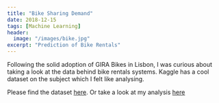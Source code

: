 ```yaml
---
title: "Bike Sharing Demand"
date: 2018-12-15
tags: [Machine Learning]
header:
  image: "/images/bike.jpg"
excerpt: "Prediction of Bike Rentals"
---
```


Following the solid adoption of GIRA Bikes in Lisbon, I was curious about taking a look at the data behind bike rentals systems. Kaggle has a cool dataset on the subject which I felt like analysing.

Please find the dataset [here](https://github.com/Jorg3GF/Projects/blob/master/bikeshare.csv). Or take a look at my analysis [here](https://jorg3gf.github.io/projects/BikeSharing.html)
